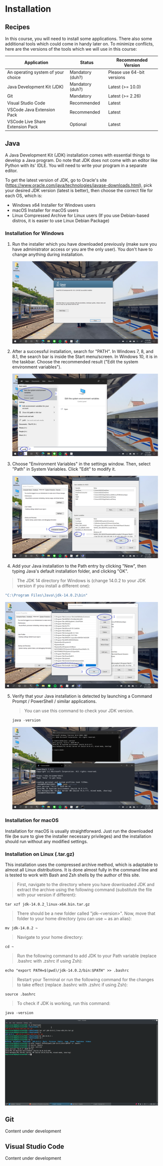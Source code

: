# Installation

## Recipes

In this course, you will need to install some applications. There also some additional tools which could come in handy later on. To minimize conflicts, here are the versions of the tools which we will use in this course:

| Application                        | Status           | Recommended Version        |
| ---------------------------------- | ---------------- | -------------------------- |
| An operating system of your choice | Mandatory (duh?) | Please use 64-bit versions |
| Java Development Kit (JDK)         | Mandatory (duh?) | Latest (\>= 10.0)          |
| Git                                | Mandatory        | Latest (\>= 2.26)          |
| Visual Studio Code                 | Recommended      | Latest                     |
| VSCode Java Extension Pack         | Recommended      | Latest                     |
| VSCode Live Share Extension Pack   | Optional         | Latest                     |



## Java

A Java Development Kit (JDK) installation comes with essential things to develop a Java program. Do note that JDK does not come with an editor like Python with its' IDLE. You will need to write your program in a separate editor.

To get the latest version of JDK, go to Oracle's site (https://www.oracle.com/java/technologies/javase-downloads.html), pick your desired JDK version (latest is better), then choose the correct file for each OS, which is:

- Windows x64 Installer for Windows users
- macOS Installer for macOS users
- Linux Compressed Archive for Linux users (If you use Debian-based distros, it is easier to use Linux Debian Package)

### Installation for Windows

1. Run the installer which you have downloaded previously (make sure you have administrator access or you are the only user). You don't have to change anything during installation.

   ![image-20200913083855321](../images/java-win-01.png)

2. After a successful installation, search for "PATH". In Windows 7, 8, and 8.1, the search bar is inside the Start menu/screen. In Windows 10, it is in the taskbar. Choose the recommended result ("Edit the system environment variables").

   ![image-20200913084634050](../images/java-win-02.png)

3. Choose "Environment Variables" in the settings window. Then, select "Path" in System Variables. Click "Edit" to modify it.

   ![image-20200913084956739](../images/java-win-03.png)


4. Add your Java installation to the Path entry by clicking "New", then typing Java's default installation folder, and clicking "OK".
   
> The JDK 14 directory for Windows is (change 14.0.2 to your JDK version if you install a different one):

   ~~~powershell
   "C:\Program Files\Java\jdk-14.0.2\bin"
   ~~~

![image-20200913090129269](../images/java-win-04.png)

5. Verify that your Java installation is detected by launching a Command Prompt / PowerShell / similar applications.

   > You can use this command to check your JDK version.

   ~~~powershell
   java -version
   ~~~

   ![image-20200913090340871](../images/java-win-05.png)



### Installation for macOS

Installation for macOS is usually straightforward. Just run the downloaded file (be sure to give the installer necessary privileges) and the installation should run without any modified settings.



### Installation on Linux (.tar.gz)

This installation uses the compressed archive method, which is adaptable to almost all Linux distributions. It is done almost fully in the command line and is tested to work with Bash and Zsh shells by the author of this site.

> First, navigate to the directory where you have downloaded JDK and extract the archive using the following command (substitute the file with your version if different):

~~~shell
tar xzf jdk-14.0.2_linux-x64.bin.tar.gz
~~~

> There should be a new folder called "jdk-\<version\>". Now, move that folder to your home directory (you can use ~ as an alias):

~~~shell
mv jdk-14.0.2 ~
~~~

> Navigate to your home directory:

~~~shell
cd ~
~~~

> Run the following command to add JDK to your Path variable (replace .bashrc with .zshrc if using Zsh):

~~~shell
echo "export PATH=$(pwd)/jdk-14.0.2/bin:$PATH" >> .bashrc
~~~

> Restart your Terminal or run the following command for the changes to take effect (replace .bashrc with .zshrc if using Zsh):

~~~shell
source .bashrc
~~~

> To check if JDK is working, run this command:

~~~shell
java -version
~~~

![](../images/java-linux-01.png)



## Git

Content under development

## Visual Studio Code

Content under development
